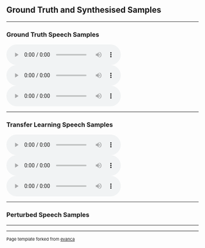 ## Ground Truth and Synthesised Samples

---

### Ground Truth Speech Samples

<audio controls>
  <source src="images/speech-b0062.wav" type="audio/wav">
 </audio>
 <audio controls>
  <source src="images/speech-b0106.wav" type="audio/wav">
   </audio>
  <audio controls>
  <source src="images/speech-b0114.wav" type="audio/wav">
</audio>

---

### Transfer Learning Speech Samples

<audio controls>
  <source src="images/20000-b0178.wav" type="audio/wav">
  </audio>
  <audio controls>
  <source src="images/20000-b0194.wav" type="audio/wav">
  </audio>
  <audio controls>
  <source src="images/20000-b0202.wav" type="audio/wav">
</audio>

---

### Perturbed Speech Samples

---




---
<p style="font-size:11px">Page template forked from <a href="https://github.com/evanca/quick-portfolio">evanca</a></p>
<!-- Remove above link if you don't want to attibute -->
